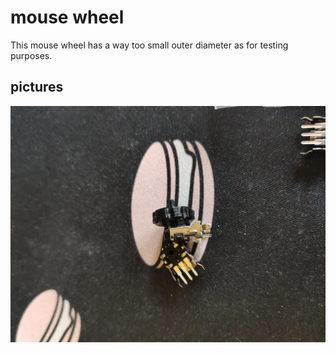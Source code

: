 # mouse wheel

This mouse wheel has a way too small outer diameter as for testing purposes.

## pictures
![sample](sample.jpg)
